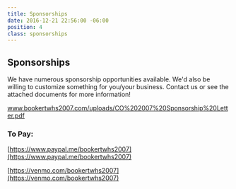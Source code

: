 ```yaml
---
title: Sponsorships
date: 2016-12-21 22:56:00 -06:00
position: 4
class: sponsorships
---
```


## Sponsorships

We have numerous sponsorship opportunities available. We'd also be willing to customize something for you/your business. Contact us or see the attached documents for more information!

www.bookertwhs2007.com/uploads/CO%202007%20Sponsorship%20Letter.pdf


### To Pay:
[https://www.paypal.me/bookertwhs2007](https://www.paypal.me/bookertwhs2007)

[https://venmo.com/bookertwhs2007](https://venmo.com/bookertwhs2007)